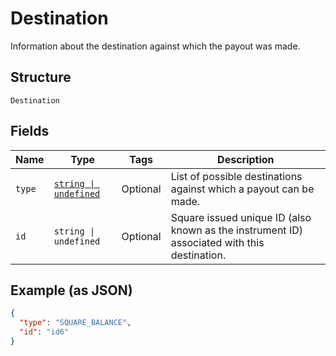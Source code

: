 <!-- Optimized: 2025-10-06 -->
<!-- RPM: 1.6.2.1.1.6.2.1_destination_20251006 -->
<!-- Session: E2E RPM DNA Application -->
<!-- AOM: RND (Reggie & Dro) -->
<!-- COI: TECHNOLOGY -->
<!-- RPM: HIGH -->
<!-- ACTION: BUILD -->


# Destination

Information about the destination against which the payout was made.

## Structure

`Destination`

## Fields

| Name | Type | Tags | Description |
|  --- | --- | --- | --- |
| `type` | [`string \| undefined`](../../doc/models/destination-type.md) | Optional | List of possible destinations against which a payout can be made. |
| `id` | `string \| undefined` | Optional | Square issued unique ID (also known as the instrument ID) associated with this destination. |

## Example (as JSON)

```json
{
  "type": "SQUARE_BALANCE",
  "id": "id6"
}
```
